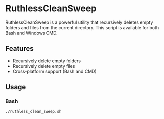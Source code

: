 # RuthlessCleanSweep

RuthlessCleanSweep is a powerful utility that recursively deletes empty folders and files from the current directory. This script is available for both Bash and Windows CMD.

## Features

- Recursively delete empty folders
- Recursively delete empty files
- Cross-platform support (Bash and CMD)

## Usage

### Bash

```bash
./ruthless_clean_sweep.sh
